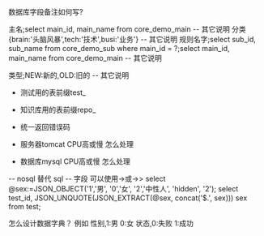 

数据库字段备注如何写?


主名;select main_id, main_name from core_demo_main -- 其它说明
分类 {brain:'头脑风暴',tech:'技术',busi:'业务'}  -- 其它说明
规则名字;select sub_id, sub_name from core_demo_sub where main_id = ?;select main_id, main_name from core_demo_main -- 其它说明

类型;NEW:新的,OLD:旧的 -- 其它说明


* 测试用的表前缀test_
* 知识库用的表前缀repo_
* 统一返回错误码

* 服务器tomcat CPU高或慢 怎么处理
* 数据库mysql CPU高或慢 怎么处理

-- nosql 替代 sql
-- 字段 可以使用->或->>
select @sex:=JSON_OBJECT('1','男', '0','女', '2','中性人', 'hidden', '2');
select test_id, JSON_UNQUOTE(JSON_EXTRACT(@sex, concat('$.', sex))) sex from test;



怎么设计数据字典？
例如
性别,1:男 0:女
状态,0:失败 1:成功























